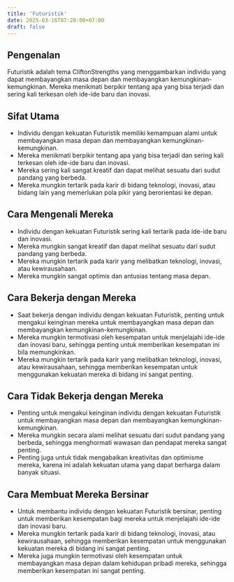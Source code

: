 ```yaml
---
title: 'Futuristik'
date: 2025-03-16T07:20:00+07:00
draft: false
---
```


## Pengenalan

Futuristik adalah tema CliftonStrengths yang menggambarkan individu yang dapat membayangkan masa depan dan membayangkan kemungkinan-kemungkinan. Mereka menikmati berpikir tentang apa yang bisa terjadi dan sering kali terkesan oleh ide-ide baru dan inovasi.

## Sifat Utama

- Individu dengan kekuatan Futuristik memiliki kemampuan alami untuk membayangkan masa depan dan membayangkan kemungkinan-kemungkinan.
- Mereka menikmati berpikir tentang apa yang bisa terjadi dan sering kali terkesan oleh ide-ide baru dan inovasi.
- Mereka sering kali sangat kreatif dan dapat melihat sesuatu dari sudut pandang yang berbeda.
- Mereka mungkin tertarik pada karir di bidang teknologi, inovasi, atau bidang lain yang memerlukan pola pikir yang berorientasi ke depan.

## Cara Mengenali Mereka

- Individu dengan kekuatan Futuristik sering kali tertarik pada ide-ide baru dan inovasi.
- Mereka mungkin sangat kreatif dan dapat melihat sesuatu dari sudut pandang yang berbeda.
- Mereka mungkin tertarik pada karir yang melibatkan teknologi, inovasi, atau kewirausahaan.
- Mereka mungkin sangat optimis dan antusias tentang masa depan.

## Cara Bekerja dengan Mereka

- Saat bekerja dengan individu dengan kekuatan Futuristik, penting untuk mengakui keinginan mereka untuk membayangkan masa depan dan membayangkan kemungkinan-kemungkinan.
- Mereka mungkin termotivasi oleh kesempatan untuk menjelajahi ide-ide dan inovasi baru, sehingga penting untuk memberikan kesempatan ini bila memungkinkan.
- Mereka mungkin tertarik pada karir yang melibatkan teknologi, inovasi, atau kewirausahaan, sehingga memberikan kesempatan untuk menggunakan kekuatan mereka di bidang ini sangat penting.

## Cara Tidak Bekerja dengan Mereka

- Penting untuk mengakui keinginan individu dengan kekuatan Futuristik untuk membayangkan masa depan dan membayangkan kemungkinan-kemungkinan.
- Mereka mungkin secara alami melihat sesuatu dari sudut pandang yang berbeda, sehingga menghormati wawasan dan pendapat mereka sangat penting.
- Penting juga untuk tidak mengabaikan kreativitas dan optimisme mereka, karena ini adalah kekuatan utama yang dapat berharga dalam banyak situasi.

## Cara Membuat Mereka Bersinar

- Untuk membantu individu dengan kekuatan Futuristik bersinar, penting untuk memberikan kesempatan bagi mereka untuk menjelajahi ide-ide dan inovasi baru.
- Mereka mungkin tertarik pada karir di bidang teknologi, inovasi, atau kewirausahaan, sehingga memberikan kesempatan untuk menggunakan kekuatan mereka di bidang ini sangat penting.
- Mereka juga mungkin termotivasi oleh kesempatan untuk membayangkan masa depan dalam kehidupan pribadi mereka, sehingga memberikan kesempatan ini sangat penting.
